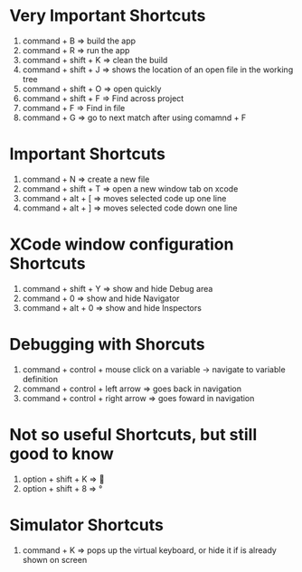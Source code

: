 # Very Important Shortcuts
1. command + B => build the app
2. command + R => run the app
3. command + shift + K => clean the build
4. command + shift + J => shows the location of an open file in the working tree
5. command + shift + O => open quickly
6. command + shift + F => Find across project
7. command + F => Find in file
8. command + G => go to next match after using comamnd + F

# Important Shortcuts
1. command + N => create a new file
2. command + shift + T => open a new window tab on xcode
3. command + alt + \[ => moves selected code up one line
4. command + alt + \] => moves selected code down one line

# XCode window configuration Shortcuts
1. command + shift + Y => show and hide Debug area
2. command + 0 => show and hide Navigator
3. command + alt + 0 => show and hide Inspectors

# Debugging with Shorcuts
1. command + control + mouse click on a variable -> navigate to variable definition
2. command + control + left arrow => goes back in navigation
3. command + control + right arrow => goes foward in navigation

# Not so useful Shortcuts, but still good to know
1. option + shift + K => 
2. option + shift + 8 => °

# Simulator Shortcuts
1. command + K => pops up the virtual keyboard, or hide it if is already shown on screen
